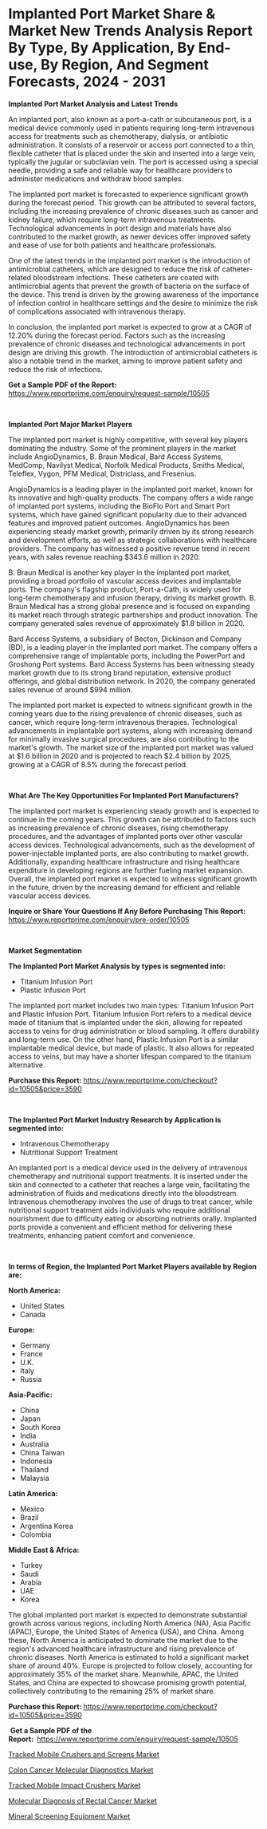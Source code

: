 <p><h1>Implanted Port Market Share & Market New Trends Analysis Report By Type, By Application, By End-use, By Region, And Segment Forecasts, 2024 - 2031</h1></p><p><strong>Implanted Port Market Analysis and Latest Trends</strong></p>
<p><p>An implanted port, also known as a port-a-cath or subcutaneous port, is a medical device commonly used in patients requiring long-term intravenous access for treatments such as chemotherapy, dialysis, or antibiotic administration. It consists of a reservoir or access port connected to a thin, flexible catheter that is placed under the skin and inserted into a large vein, typically the jugular or subclavian vein. The port is accessed using a special needle, providing a safe and reliable way for healthcare providers to administer medications and withdraw blood samples.</p><p>The implanted port market is forecasted to experience significant growth during the forecast period. This growth can be attributed to several factors, including the increasing prevalence of chronic diseases such as cancer and kidney failure, which require long-term intravenous treatments. Technological advancements in port design and materials have also contributed to the market growth, as newer devices offer improved safety and ease of use for both patients and healthcare professionals.</p><p>One of the latest trends in the implanted port market is the introduction of antimicrobial catheters, which are designed to reduce the risk of catheter-related bloodstream infections. These catheters are coated with antimicrobial agents that prevent the growth of bacteria on the surface of the device. This trend is driven by the growing awareness of the importance of infection control in healthcare settings and the desire to minimize the risk of complications associated with intravenous therapy.</p><p>In conclusion, the implanted port market is expected to grow at a CAGR of 12.20% during the forecast period. Factors such as the increasing prevalence of chronic diseases and technological advancements in port design are driving this growth. The introduction of antimicrobial catheters is also a notable trend in the market, aiming to improve patient safety and reduce the risk of infections.</p></p>
<p><strong>Get a Sample PDF of the Report:&nbsp;</strong> <a href="https://www.reportprime.com/enquiry/request-sample/10505">https://www.reportprime.com/enquiry/request-sample/10505</a></p>
<p>&nbsp;</p>
<p><strong>Implanted Port Major Market Players</strong></p>
<p><p>The implanted port market is highly competitive, with several key players dominating the industry. Some of the prominent players in the market include AngioDynamics, B. Braun Medical, Bard Access Systems, MedComp, Navilyst Medical, Norfolk Medical Products, Smiths Medical, Teleflex, Vygon, PFM Medical, Districlass, and Fresenius.</p><p>AngioDynamics is a leading player in the implanted port market, known for its innovative and high-quality products. The company offers a wide range of implanted port systems, including the BioFlo Port and Smart Port systems, which have gained significant popularity due to their advanced features and improved patient outcomes. AngioDynamics has been experiencing steady market growth, primarily driven by its strong research and development efforts, as well as strategic collaborations with healthcare providers. The company has witnessed a positive revenue trend in recent years, with sales revenue reaching $343.6 million in 2020.</p><p>B. Braun Medical is another key player in the implanted port market, providing a broad portfolio of vascular access devices and implantable ports. The company's flagship product, Port-a-Cath, is widely used for long-term chemotherapy and infusion therapy, driving its market growth. B. Braun Medical has a strong global presence and is focused on expanding its market reach through strategic partnerships and product innovation. The company generated sales revenue of approximately $1.8 billion in 2020.</p><p>Bard Access Systems, a subsidiary of Becton, Dickinson and Company (BD), is a leading player in the implanted port market. The company offers a comprehensive range of implantable ports, including the PowerPort and Groshong Port systems. Bard Access Systems has been witnessing steady market growth due to its strong brand reputation, extensive product offerings, and global distribution network. In 2020, the company generated sales revenue of around $994 million.</p><p>The implanted port market is expected to witness significant growth in the coming years due to the rising prevalence of chronic diseases, such as cancer, which require long-term intravenous therapies. Technological advancements in implantable port systems, along with increasing demand for minimally invasive surgical procedures, are also contributing to the market's growth. The market size of the implanted port market was valued at $1.6 billion in 2020 and is projected to reach $2.4 billion by 2025, growing at a CAGR of 8.5% during the forecast period.</p></p>
<p>&nbsp;</p>
<p><strong>What Are The Key Opportunities For Implanted Port Manufacturers?</strong></p>
<p><p>The implanted port market is experiencing steady growth and is expected to continue in the coming years. This growth can be attributed to factors such as increasing prevalence of chronic diseases, rising chemotherapy procedures, and the advantages of implanted ports over other vascular access devices. Technological advancements, such as the development of power-injectable implanted ports, are also contributing to market growth. Additionally, expanding healthcare infrastructure and rising healthcare expenditure in developing regions are further fueling market expansion. Overall, the implanted port market is expected to witness significant growth in the future, driven by the increasing demand for efficient and reliable vascular access devices.</p></p>
<p><strong>Inquire or Share Your Questions If Any Before Purchasing This Report:</strong> <a href="https://www.reportprime.com/enquiry/pre-order/10505">https://www.reportprime.com/enquiry/pre-order/10505</a></p>
<p>&nbsp;</p>
<p><strong>Market Segmentation</strong></p>
<p><strong>The Implanted Port Market Analysis by types is segmented into:</strong></p>
<p><ul><li>Titanium Infusion Port</li><li>Plastic Infusion Port</li></ul></p>
<p><p>The implanted port market includes two main types: Titanium Infusion Port and Plastic Infusion Port. Titanium Infusion Port refers to a medical device made of titanium that is implanted under the skin, allowing for repeated access to veins for drug administration or blood sampling. It offers durability and long-term use. On the other hand, Plastic Infusion Port is a similar implantable medical device, but made of plastic. It also allows for repeated access to veins, but may have a shorter lifespan compared to the titanium alternative.</p></p>
<p><strong>Purchase this Report:&nbsp;</strong><a href="https://www.reportprime.com/checkout?id=10505&price=3590">https://www.reportprime.com/checkout?id=10505&price=3590</a></p>
<p>&nbsp;</p>
<p><strong>The Implanted Port Market Industry Research by Application is segmented into:</strong></p>
<p><ul><li>Intravenous Chemotherapy</li><li>Nutritional Support Treatment</li></ul></p>
<p><p>An implanted port is a medical device used in the delivery of intravenous chemotherapy and nutritional support treatments. It is inserted under the skin and connected to a catheter that reaches a large vein, facilitating the administration of fluids and medications directly into the bloodstream. Intravenous chemotherapy involves the use of drugs to treat cancer, while nutritional support treatment aids individuals who require additional nourishment due to difficulty eating or absorbing nutrients orally. Implanted ports provide a convenient and efficient method for delivering these treatments, enhancing patient comfort and convenience.</p></p>
<p>&nbsp;</p>
<p><strong>In terms of Region, the Implanted Port Market Players available by Region are:</strong></p>
<p>
    <p> <strong> North America: </strong>
        <ul>
            <li>United States</li>
            <li>Canada</li>
        </ul>
        </p> 
    <p> <strong> Europe: </strong>
        <ul>
            <li>Germany</li>
            <li>France</li>
            <li>U.K.</li>
            <li>Italy</li>
            <li>Russia</li>
        </ul>
        </p> 
    <p> <strong> Asia-Pacific: </strong>
        <ul>
            <li>China</li>
            <li>Japan</li>
            <li>South Korea</li>
            <li>India</li>
            <li>Australia</li>
            <li>China Taiwan</li>
            <li>Indonesia</li>
            <li>Thailand</li>
            <li>Malaysia</li>
        </ul>
        </p> 
    <p> <strong> Latin America: </strong>
        <ul>
            <li>Mexico</li>
            <li>Brazil</li>
            <li>Argentina Korea</li>
            <li>Colombia</li>
        </ul>
        </p> 
    <p> <strong> Middle East & Africa: </strong>
        <ul>
            <li>Turkey</li>
            <li>Saudi</li>
            <li>Arabia</li>
            <li>UAE</li>
            <li>Korea</li>
        </ul>
    </p>
    </p>
<p><p>The global implanted port market is expected to demonstrate substantial growth across various regions, including North America (NA), Asia Pacific (APAC), Europe, the United States of America (USA), and China. Among these, North America is anticipated to dominate the market due to the region's advanced healthcare infrastructure and rising prevalence of chronic diseases. North America is estimated to hold a significant market share of around 40%. Europe is projected to follow closely, accounting for approximately 35% of the market share. Meanwhile, APAC, the United States, and China are expected to showcase promising growth potential, collectively contributing to the remaining 25% of market share.</p></p>
<p><strong>Purchase this Report: </strong><a href="https://www.reportprime.com/checkout?id=10505&price=3590">https://www.reportprime.com/checkout?id=10505&price=3590</a></p>
<p>&nbsp;<strong>Get a Sample PDF of the Report:&nbsp;&nbsp;</strong><a href="https://www.reportprime.com/enquiry/request-sample/10505">https://www.reportprime.com/enquiry/request-sample/10505</a></p>
<p><strong></strong></p>
<p><p><a href="https://medium.com/@josephbogan19/tracked-mobile-crushers-and-screens-market-the-key-to-successful-business-strategy-forecast-till-a7e97418e44e">Tracked Mobile Crushers and Screens Market</a></p><p><a href="https://medium.com/@josephbogan19/colon-cancer-molecular-diagnostics-market-trends-and-market-analysis-forecasted-for-period-f2a8957c0e92">Colon Cancer Molecular Diagnostics Market</a></p><p><a href="https://medium.com/@josephbogan19/tracked-mobile-impact-crushers-market-size-reveals-the-best-marketing-channels-in-global-industry-23eaa7d99116">Tracked Mobile Impact Crushers Market</a></p><p><a href="https://medium.com/@josephbogan19/analyzing-molecular-diagnosis-of-rectal-cancer-market-global-industry-perspective-and-forecast-686acd486591">Molecular Diagnosis of Rectal Cancer Market</a></p><p><a href="https://medium.com/@josephbogan19/mineral-screening-equipment-market-size-market-outlook-and-market-forecast-2024-to-2031-ec99752d4922">Mineral Screening Equipment Market</a></p></p>